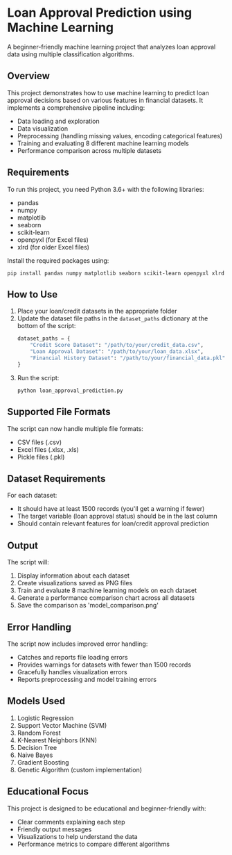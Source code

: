 # Loan Approval Prediction using Machine Learning

A beginner-friendly machine learning project that analyzes loan approval data using multiple classification algorithms.

## Overview

This project demonstrates how to use machine learning to predict loan approval decisions based on various features in financial datasets. It implements a comprehensive pipeline including:

- Data loading and exploration
- Data visualization
- Preprocessing (handling missing values, encoding categorical features)
- Training and evaluating 8 different machine learning models
- Performance comparison across multiple datasets

## Requirements

To run this project, you need Python 3.6+ with the following libraries:
- pandas
- numpy
- matplotlib
- seaborn
- scikit-learn
- openpyxl (for Excel files)
- xlrd (for older Excel files)

Install the required packages using:
```
pip install pandas numpy matplotlib seaborn scikit-learn openpyxl xlrd
```

## How to Use

1. Place your loan/credit datasets in the appropriate folder
2. Update the dataset file paths in the `dataset_paths` dictionary at the bottom of the script:
   ```python
   dataset_paths = {
       "Credit Score Dataset": "/path/to/your/credit_data.csv",
       "Loan Approval Dataset": "/path/to/your/loan_data.xlsx",
       "Financial History Dataset": "/path/to/your/financial_data.pkl"
   }
   ```
3. Run the script:
   ```
   python loan_approval_prediction.py
   ```

## Supported File Formats

The script can now handle multiple file formats:
- CSV files (.csv)
- Excel files (.xlsx, .xls)
- Pickle files (.pkl)

## Dataset Requirements

For each dataset:
- It should have at least 1500 records (you'll get a warning if fewer)
- The target variable (loan approval status) should be in the last column
- Should contain relevant features for loan/credit approval prediction

## Output

The script will:
1. Display information about each dataset
2. Create visualizations saved as PNG files
3. Train and evaluate 8 machine learning models on each dataset
4. Generate a performance comparison chart across all datasets
5. Save the comparison as 'model_comparison.png'

## Error Handling

The script now includes improved error handling:
- Catches and reports file loading errors
- Provides warnings for datasets with fewer than 1500 records
- Gracefully handles visualization errors
- Reports preprocessing and model training errors

## Models Used

1. Logistic Regression
2. Support Vector Machine (SVM)
3. Random Forest
4. K-Nearest Neighbors (KNN)
5. Decision Tree
6. Naive Bayes
7. Gradient Boosting
8. Genetic Algorithm (custom implementation)

## Educational Focus

This project is designed to be educational and beginner-friendly with:
- Clear comments explaining each step
- Friendly output messages
- Visualizations to help understand the data
- Performance metrics to compare different algorithms
